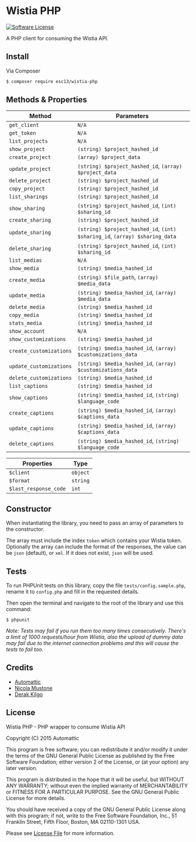 # Wistia PHP

[![Software License](https://img.shields.io/badge/license-GPLv2-brightgreen.svg?style=flat-square)](LICENSE)

A PHP client for consuming the Wistia API.

## Install

Via Composer

``` bash
$ composer require esc13/wistia-php
```

## Methods & Properties

|Method|Parameters|
|---|---|
|`get_client`|`N/A`|
|`get_token`|`N/A`|
|`list_projects`|`N/A`|
|`show_project`|`(string) $project_hashed_id`|
|`create_project`|`(array) $project_data`|
|`update_project`|`(string) $project_hashed_id`, `(array) $project_data`|
|`delete_project`|`(string) $project_hashed_id`|
|`copy_project`|`(string) $project_hashed_id`|
|`list_sharings`|`(string) $project_hashed_id`|
|`show_sharing`|`(string) $project_hashed_id`, `(int) $sharing_id`|
|`create_sharing`|`(string) $project_hashed_id`|
|`update_sharing`|`(string) $project_hashed_id`, `(int) $sharing_id`, `(array) $sharing_data`|
|`delete_sharing`|`(string) $project_hashed_id`, `(int) $sharing_id`|
|`list_medias`|`N/A`|
|`show_media`|`(string) $media_hashed_id`|
|`create_media`|`(string) $file_path`, `(array) $media_data`|
|`update_media`|`(string) $media_hashed_id`, `(array) $media_data`|
|`delete_media`|`(string) $media_hashed_id`|
|`copy_media`|`(string) $media_hashed_id`|
|`stats_media`|`(string) $media_hashed_id`|
|`show_account`|`N/A`|
|`show_customizations`|`(string) $media_hashed_id`|
|`create_customizations`|`(string) $media_hashed_id`, `(array) $customizations_data`|
|`update_customizations`|`(string) $media_hashed_id`, `(array) $customizations_data`|
|`delete_customizations`|`(string) $media_hashed_id`|
|`list_captions`|`(string) $media_hashed_id`|
|`show_captions`|`(string) $media_hashed_id`, `(string) $language_code`|
|`create_captions`|`(string) $media_hashed_id`, `(array) $captions_data`|
|`update_captions`|`(string) $media_hashed_id`, `(array) $captions_data`|
|`delete_captions`|`(string) $media_hashed_id`, `(string) $language_code`|

|Properties|Type|
|---|---|
|`$client`|`object`|
|`$format`|`string`|
|`$last_response_code`|`int`|

## Constructor

When instantiating the library, you need to pass an array of parameters to the constructor.

The array must include the index `token` which contains your Wistia token.
Optionally the array can include the format of the responses, the value can be `json` (default), or `xml`. If it does not exist, `json` will be used.

## Tests

To run PHPUnit tests on this library, copy the file `tests/config.sample.php`, rename it to `config.php` and fill in the requested details.

Then open the terminal and navigate to the root of the library and use this command:

```
$ phpunit
```

*Note: Tests may fail if you run them too many times consecutively. There's a limit of 1000 requests/hour from Wistia, also the upload of dummy data may fail due to the internet connection problems and this will cause the tests to fail too.*

## Credits

- [Automattic](https://github.com/Automattic)
- [Nicola Mustone](https://github.com/SiR-DanieL)
- [Derak Kilgo](https://github.com/Region13)

## License

Wistia PHP - PHP wrapper to consume Wistia API

Copyright (C) 2015 Automattic

This program is free software; you can redistribute it and/or modify
it under the terms of the GNU General Public License as published by
the Free Software Foundation; either version 2 of the License, or
(at your option) any later version.

This program is distributed in the hope that it will be useful,
but WITHOUT ANY WARRANTY; without even the implied warranty of
MERCHANTABILITY or FITNESS FOR A PARTICULAR PURPOSE.  See the
GNU General Public License for more details.

You should have received a copy of the GNU General Public License along
with this program; if not, write to the Free Software Foundation, Inc.,
51 Franklin Street, Fifth Floor, Boston, MA 02110-1301 USA.

Please see [License File](LICENSE) for more information.
